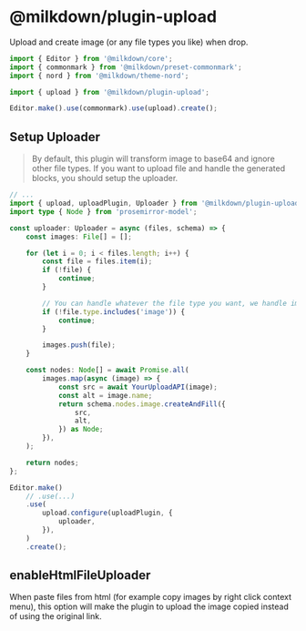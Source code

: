 # @milkdown/plugin-upload

Upload and create image (or any file types you like) when drop.

```typescript
import { Editor } from '@milkdown/core';
import { commonmark } from '@milkdown/preset-commonmark';
import { nord } from '@milkdown/theme-nord';

import { upload } from '@milkdown/plugin-upload';

Editor.make().use(commonmark).use(upload).create();
```

## Setup Uploader

> By default, this plugin will transform image to base64 and ignore other file types.
> If you want to upload file and handle the generated blocks, you should setup the uploader.

```typescript
// ...
import { upload, uploadPlugin, Uploader } from '@milkdown/plugin-upload';
import type { Node } from 'prosemirror-model';

const uploader: Uploader = async (files, schema) => {
    const images: File[] = [];

    for (let i = 0; i < files.length; i++) {
        const file = files.item(i);
        if (!file) {
            continue;
        }

        // You can handle whatever the file type you want, we handle image here.
        if (!file.type.includes('image')) {
            continue;
        }

        images.push(file);
    }

    const nodes: Node[] = await Promise.all(
        images.map(async (image) => {
            const src = await YourUploadAPI(image);
            const alt = image.name;
            return schema.nodes.image.createAndFill({
                src,
                alt,
            }) as Node;
        }),
    );

    return nodes;
};

Editor.make()
    // .use(...)
    .use(
        upload.configure(uploadPlugin, {
            uploader,
        }),
    )
    .create();
```

## enableHtmlFileUploader

When paste files from html (for example copy images by right click context menu),
this option will make the plugin to upload the image copied instead of using the original link.
